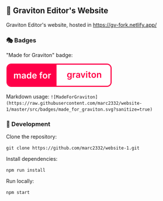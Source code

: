## 🎡 Graviton Editor's Website
Graviton Editor's website, hosted in https://gv-fork.netlify.app/

### 🎭 Badges

"Made for Graviton" badge:

![made_for_graviton](src/badges/made_for_graviton.svg)

Markdown usage:
```![MadeForGraviton](https://raw.githubusercontent.com/marc2332/website-1/master/src/badges/made_for_graviton.svg?sanitize=true)```

### 🥽 Development
Clone the repository:
```
git clone https://github.com/marc2332/website-1.git
```

Install dependencies:
```
npm run install
```

Run locally:
```
npm start
```